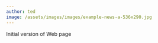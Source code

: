 ```yaml
---
author: ted
image: /assets/images/images/example-news-a-536x290.jpg
---
```

Initial version of Web page
